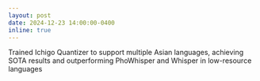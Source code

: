 ```yaml
---
layout: post
date: 2024-12-23 14:00:00-0400
inline: true
---
```

Trained Ichigo Quantizer to support multiple Asian languages, achieving SOTA results and outperforming PhoWhisper and Whisper in low-resource languages
